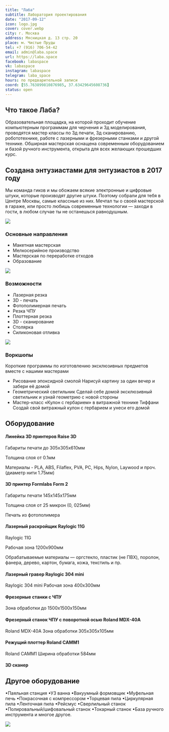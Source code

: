 ```yaml
---
title: "Лаба"
subtitle: Лаборатория проектирования
date: "2017-09-12"
icon: logo.jpg
cover: cover.webp
city: г. Москва
address: Мясницкая д. 13 стр. 20
place: м. Чистые Пруды
tel: +7 (916) 706-54-42
email: admin@laba.space
url: https://laba.space
facebook: labaspace
vk: labaspace
instagram: labaspace
telegram: laba_space
hours: по предварительной записи
coord: [55.763899810876985, 37.63429645608736]
status: open
---
```


## Что такое Лаба?

Образовательная площадка, на которой проходит обучение компьютерным программам для черчения и 3д моделирования, проводятся мастер классы по 3д печати, 3д сканированию, робототехнике, работе с лазерными и фрезерными станками и другой технике. Обширная мастерская оснащена современным оборудованием и базой ручного инструмента, открыта для всех желающих прошедших курс.

## Создана энтузиастами для энтузиастов в 2017 году

Мы команда гиков и мы обожаем всякие электронные и цифровые штуки, которые производят другие штуки. Поэтому собрали для тебя в Центре Москвы, самые классные из них.
Мечтал ты о своей мастерской в гараже, или просто любишь современные технологии — заходи в гости, в любом случае ты не останешься равнодушным.

![](./images/drone.jpg)

### Основные направления

- Макетная мастерская
- Мелкосерийное производство
- Мастерская по переработке отходов
- Образование

![](./images/table.jpg)

### Возможности

- Лазерная резка
- 3D - печать
- Фотополимерная печать
- Резка ЧПУ
- Плоттерная резка
- 3D - сканирование
- Столярка
- Силиконовая отливка

![](./images/cnc.jpg)

### Воркшопы

Короткие программы по изготовлению эксклюзивных предметов вместе с нашими мастерами

- Рисование эпоксидной смолой
  Нарисуй картину за один вечер и забери её домой
- Геометрический светильник
  Сделай себе домой эксклюзивный светильник и узнай геометрию с новой стороны
- Мастер-класс «Кулон с гербарием» в витражной технике Тиффани
  Создай свой витражный кулон с гербарием и унеси его домой

## Оборудование

#### Линейка 3D принтеров Raise 3D

Габариты печати до 305х305х610мм

Толщина слоя от 0.1мм

Материалы - PLA, ABS, Filaflex, PVA, PC, Hips, Nylon, Laywood и проч. (диаметр нити 1.75мм)

#### 3D принтер Formlabs Form 2

Габариты печати 145х145х175мм

Толщина слоя от 25 микрон (0, 025мм)

Печать из фотополимера

#### Лазерный раскройщик Raylogic 11G

Raylogic 11G

Рабочая зона 1200х900мм

Обрабатываемые материалы — оргстекло, пластик (не ПВХ), поролон, фанера, дерево, картон, бумага, кожа, текстиль и пр.

#### Лазерный гравер Raylogic 304 mini

Raylogic 304 mini
Рабочая зона 400х300мм

#### Фрезерные станки с ЧПУ

Зона обработки до 1500х1500х150мм

#### Фрезерный станок ЧПУ с поворотной осью Roland MDX-40A

Roland MDX-40A
Зона обработки 305х305х105мм

#### Режущий плоттер Roland CAMM1

Roland CAMM1
Ширина обработки 584мм

#### 3D сканер

## Другое оборудование

•Паяльная станция •УЗ ванна •Вакуумный формовщик •Муфельная печь •Покрасочная с компрессором •Торцевая пила •Циркулярная пила •Ленточная пила •Рейсмус •Сверлильный станок •Полировальный/шифовальный станок •Токарный станок •База ручного инструмента и многое другое.

![](./images/3d.jpg)
